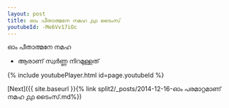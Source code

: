 ```yaml
---
layout: post
title: ഓം പീതാത്മനേ നമഹ ൧൧ ടൈംസ്
youtubeId: -Me6Vv17iOc
---
```

 
 
 ഓം പീതാത്മനേ നമഹ 
 
 -  ആരാണ് സ്വർണ്ണ നിറമുള്ളത് 
 
  
 
  
 
 
 
 
 
 


{% include youtubePlayer.html id=page.youtubeId %}
 
[Next]({{ site.baseurl }}{% link  split2/_posts/2014-12-16-ഓം പരമാറ്റമാണ് നമഹ ൧൧ ടൈംസ്.md%})
 
